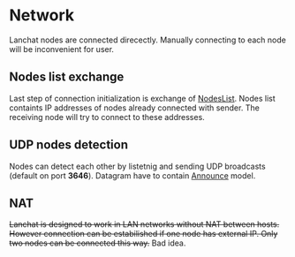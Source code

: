 # Network
Lanchat nodes are connected direcectly. Manually connecting to each node will be inconvenient for user.

## Nodes list exchange
Last step of connection initialization is exchange of [NodesList](/protocol/api#nodeslist). 
Nodes list containts IP addresses of nodes already connected with sender. 
The receiving node will try to connect to these addresses.

## UDP nodes detection
Nodes can detect each other by listetnig and sending UDP broadcasts (default on port **3646**).
Datagram have to contain [Announce](/protocol/api#announce-udp) model. 

## NAT
~~Lanchat is designed to work in LAN networks without NAT between hosts. However connection can be estabilished if one node has external IP. Only two nodes can be connected this way.~~
Bad idea.